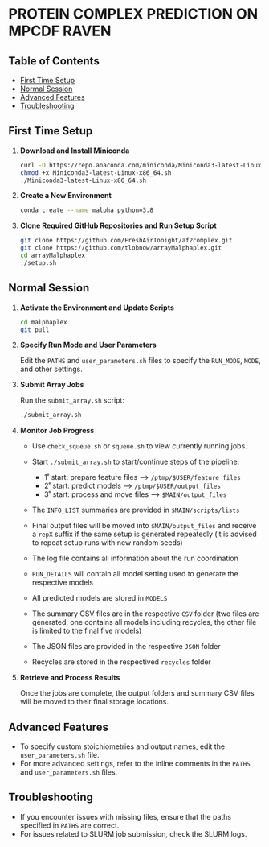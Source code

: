 # PROTEIN COMPLEX PREDICTION ON MPCDF RAVEN

## Table of Contents
- [First Time Setup](#first-time-setup)
- [Normal Session](#normal-session)
- [Advanced Features](#advanced-features)
- [Troubleshooting](#troubleshooting)

## First Time Setup

1. **Download and Install Miniconda**

    ```bash
    curl -O https://repo.anaconda.com/miniconda/Miniconda3-latest-Linux-x86_64.sh
    chmod +x Miniconda3-latest-Linux-x86_64.sh
    ./Miniconda3-latest-Linux-x86_64.sh
    ```

2. **Create a New Environment**

    ```bash
    conda create --name malpha python=3.8
    ```

3. **Clone Required GitHub Repositories and Run Setup Script**

    ```bash
    git clone https://github.com/FreshAirTonight/af2complex.git
    git clone https://github.com/tlobnow/arrayMalphaplex.git
    cd arrayMalphaplex
    ./setup.sh
    ```

## Normal Session

1. **Activate the Environment and Update Scripts**

    ```bash
    cd malphaplex
    git pull
    ```

2. **Specify Run Mode and User Parameters**

    Edit the `PATHS` and `user_parameters.sh` files to specify the `RUN_MODE`, `MODE`, and other settings.

3. **Submit Array Jobs**

    Run the `submit_array.sh` script:

    ```bash
    ./submit_array.sh
    ```

4. **Monitor Job Progress**

    - Use `check_squeue.sh` or `squeue.sh` to view currently running jobs.
    - Start `./submit_array.sh` to start/continue steps of the pipeline:
        - 1˚ start: prepare feature files --> `/ptmp/$USER/feature_files`
        - 2˚ start: predict models --> `/ptmp/$USER/output_files`
        - 3˚ start: process and move files --> `$MAIN/output_files`

    - The `INFO_LIST` summaries are provided in `$MAIN/scripts/lists`
    - Final output files will be moved into `$MAIN/output_files` and receive a `repX` suffix if the same setup is generated repeatedly (it is advised to repeat setup runs with new random seeds)
	- The log file contains all information about the run coordination
	- `RUN_DETAILS` will contain all model setting used to generate the respective models
	- All predicted models are stored in `MODELS`
	- The summary CSV files are in the respective `CSV` folder (two files are generated, one contains all models including recycles, the other file is limited to the final five models)
	- The JSON files are provided in the respective `JSON` folder
	- Recycles are stored in the respectived `recycles` folder

5. **Retrieve and Process Results**

    Once the jobs are complete, the output folders and summary CSV files will be moved to their final storage locations.

## Advanced Features

- To specify custom stoichiometries and output names, edit the `user_parameters.sh` file.
- For more advanced settings, refer to the inline comments in the `PATHS` and `user_parameters.sh` files.

## Troubleshooting

- If you encounter issues with missing files, ensure that the paths specified in `PATHS` are correct.
- For issues related to SLURM job submission, check the SLURM logs.

